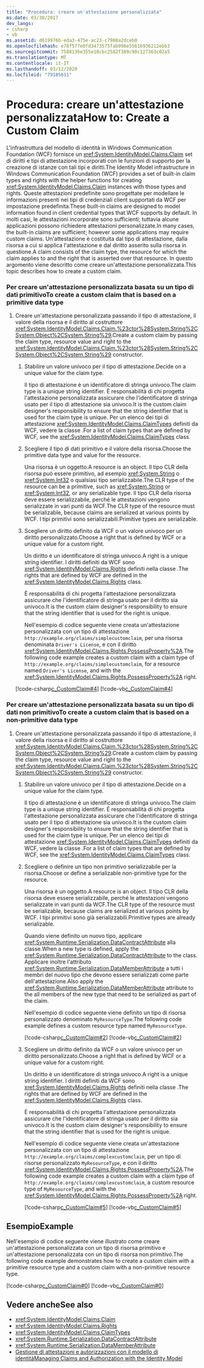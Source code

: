 ```yaml
---
title: "Procedura: creare un'attestazione personalizzata"
ms.date: 03/30/2017
dev_langs:
- csharp
- vb
ms.assetid: d619976b-eda3-475e-ac23-c7988a2dceb0
ms.openlocfilehash: e78f577e0fd3473575fab998e55616936212ebb3
ms.sourcegitcommit: 7588136e355e10cbc2582f389c90c127363c02a5
ms.translationtype: MT
ms.contentlocale: it-IT
ms.lasthandoff: 03/12/2020
ms.locfileid: "79185611"
---
```

# <a name="how-to-create-a-custom-claim"></a><span data-ttu-id="812a1-102">Procedura: creare un'attestazione personalizzata</span><span class="sxs-lookup"><span data-stu-id="812a1-102">How to: Create a Custom Claim</span></span>
<span data-ttu-id="812a1-103">L'infrastruttura del modello di identità in Windows Communication Foundation (WCF) fornisce un <xref:System.IdentityModel.Claims.Claim> set di diritti e tipi di attestazione incorporati con le funzioni di supporto per la creazione di istanze con tali tipi e diritti.</span><span class="sxs-lookup"><span data-stu-id="812a1-103">The Identity Model infrastructure in Windows Communication Foundation (WCF) provides a set of built-in claim types and rights with the helper functions for creating <xref:System.IdentityModel.Claims.Claim> instances with those types and rights.</span></span> <span data-ttu-id="812a1-104">Queste attestazioni predefinite sono progettate per modellare le informazioni presenti nei tipi di credenziali client supportati da WCF per impostazione predefinita.</span><span class="sxs-lookup"><span data-stu-id="812a1-104">These built-in claims are designed to model information found in client credential types that WCF supports by default.</span></span> <span data-ttu-id="812a1-105">In molti casi, le attestazioni incorporate sono sufficienti; tuttavia alcune applicazioni possono richiedere attestazioni personalizzate.</span><span class="sxs-lookup"><span data-stu-id="812a1-105">In many cases, the built-in claims are sufficient; however some applications may require custom claims.</span></span> <span data-ttu-id="812a1-106">Un'attestazione è costituita dal tipo di attestazione, dalla risorsa a cui si applica l'attestazione e dal diritto asserito sulla risorsa in questione.</span><span class="sxs-lookup"><span data-stu-id="812a1-106">A claim consists of the claim type, the resource for which the claim applies to and the right that is asserted over that resource.</span></span> <span data-ttu-id="812a1-107">In questo argomento viene descritto come creare un'attestazione personalizzata.</span><span class="sxs-lookup"><span data-stu-id="812a1-107">This topic describes how to create a custom claim.</span></span>  
  
### <a name="to-create-a-custom-claim-that-is-based-on-a-primitive-data-type"></a><span data-ttu-id="812a1-108">Per creare un'attestazione personalizzata basata su un tipo di dati primitivo</span><span class="sxs-lookup"><span data-stu-id="812a1-108">To create a custom claim that is based on a primitive data type</span></span>  
  
1. <span data-ttu-id="812a1-109">Creare un'attestazione personalizzata passando il tipo di attestazione, il valore della risorsa e il diritto al costruttore <xref:System.IdentityModel.Claims.Claim.%23ctor%28System.String%2CSystem.Object%2CSystem.String%29>.</span><span class="sxs-lookup"><span data-stu-id="812a1-109">Create a custom claim by passing the claim type, resource value and right to the <xref:System.IdentityModel.Claims.Claim.%23ctor%28System.String%2CSystem.Object%2CSystem.String%29> constructor.</span></span>  
  
    1. <span data-ttu-id="812a1-110">Stabilire un valore univoco per il tipo di attestazione.</span><span class="sxs-lookup"><span data-stu-id="812a1-110">Decide on a unique value for the claim type.</span></span>  
  
         <span data-ttu-id="812a1-111">Il tipo di attestazione è un identificatore di stringa univoco.</span><span class="sxs-lookup"><span data-stu-id="812a1-111">The claim type is a unique string identifier.</span></span> <span data-ttu-id="812a1-112">È responsabilità di chi progetta l'attestazione personalizzata assicurare che l'identificatore di stringa usato per il tipo di attestazione sia univoco.</span><span class="sxs-lookup"><span data-stu-id="812a1-112">It is the custom claim designer's responsibility to ensure that the string identifier that is used for the claim type is unique.</span></span> <span data-ttu-id="812a1-113">Per un elenco dei tipi di attestazione <xref:System.IdentityModel.Claims.ClaimTypes> definiti da WCF, vedere la classe .</span><span class="sxs-lookup"><span data-stu-id="812a1-113">For a list of claim types that are defined by WCF, see the <xref:System.IdentityModel.Claims.ClaimTypes> class.</span></span>  
  
    2. <span data-ttu-id="812a1-114">Scegliere il tipo di dati primitivo e il valore della risorsa.</span><span class="sxs-lookup"><span data-stu-id="812a1-114">Choose the primitive data type and value for the resource.</span></span>  
  
         <span data-ttu-id="812a1-115">Una risorsa è un oggetto.</span><span class="sxs-lookup"><span data-stu-id="812a1-115">A resource is an object.</span></span> <span data-ttu-id="812a1-116">Il tipo CLR della risorsa può essere primitivo, ad esempio <xref:System.String> o <xref:System.Int32> o qualsiasi tipo serializzabile.</span><span class="sxs-lookup"><span data-stu-id="812a1-116">The CLR type of the resource can be a primitive, such as <xref:System.String> or <xref:System.Int32>, or any serializable type.</span></span> <span data-ttu-id="812a1-117">Il tipo CLR della risorsa deve essere serializzabile, perché le attestazioni vengono serializzate in vari punti da WCF.</span><span class="sxs-lookup"><span data-stu-id="812a1-117">The CLR type of the resource must be serializable, because claims are serialized at various points by WCF.</span></span> <span data-ttu-id="812a1-118">I tipi primitivi sono serializzabili.</span><span class="sxs-lookup"><span data-stu-id="812a1-118">Primitive types are serializable.</span></span>  
  
    3. <span data-ttu-id="812a1-119">Scegliere un diritto definito da WCF o un valore univoco per un diritto personalizzato.</span><span class="sxs-lookup"><span data-stu-id="812a1-119">Choose a right that is defined by WCF or a unique value for a custom right.</span></span>  
  
         <span data-ttu-id="812a1-120">Un diritto è un identificatore di stringa univoco.</span><span class="sxs-lookup"><span data-stu-id="812a1-120">A right is a unique string identifier.</span></span> <span data-ttu-id="812a1-121">I diritti definiti da WCF sono <xref:System.IdentityModel.Claims.Rights> definiti nella classe .</span><span class="sxs-lookup"><span data-stu-id="812a1-121">The rights that are defined by WCF are defined in the <xref:System.IdentityModel.Claims.Rights> class.</span></span>  
  
         <span data-ttu-id="812a1-122">È responsabilità di chi progetta l'attestazione personalizzata assicurare che l'identificatore di stringa usato per il diritto sia univoco.</span><span class="sxs-lookup"><span data-stu-id="812a1-122">It is the custom claim designer's responsibility to ensure that the string identifier that is used for the right is unique.</span></span>  
  
         <span data-ttu-id="812a1-123">Nell'esempio di codice seguente viene creata un'attestazione personalizzata con un tipo di attestazione `http://example.org/claims/simplecustomclaim`, per una risorsa denominata `Driver's License`, e con il diritto <xref:System.IdentityModel.Claims.Rights.PossessProperty%2A>.</span><span class="sxs-lookup"><span data-stu-id="812a1-123">The following code example creates a custom claim with a claim type of `http://example.org/claims/simplecustomclaim`, for a resource named `Driver's License`, and with the <xref:System.IdentityModel.Claims.Rights.PossessProperty%2A> right.</span></span>  
  
     [!code-csharp[c_CustomClaim#4](../../../../samples/snippets/csharp/VS_Snippets_CFX/c_customclaim/cs/c_customclaim.cs#4)]
     [!code-vb[c_CustomClaim#4](../../../../samples/snippets/visualbasic/VS_Snippets_CFX/c_customclaim/vb/c_customclaim.vb#4)]  
  
### <a name="to-create-a-custom-claim-that-is-based-on-a-non-primitive-data-type"></a><span data-ttu-id="812a1-124">Per creare un'attestazione personalizzata basata su un tipo di dati non primitivo</span><span class="sxs-lookup"><span data-stu-id="812a1-124">To create a custom claim that is based on a non-primitive data type</span></span>  
  
1. <span data-ttu-id="812a1-125">Creare un'attestazione personalizzata passando il tipo di attestazione, il valore della risorsa e il diritto al costruttore <xref:System.IdentityModel.Claims.Claim.%23ctor%28System.String%2CSystem.Object%2CSystem.String%29>.</span><span class="sxs-lookup"><span data-stu-id="812a1-125">Create a custom claim by passing the claim type, resource value and right to the <xref:System.IdentityModel.Claims.Claim.%23ctor%28System.String%2CSystem.Object%2CSystem.String%29> constructor.</span></span>  
  
    1. <span data-ttu-id="812a1-126">Stabilire un valore univoco per il tipo di attestazione.</span><span class="sxs-lookup"><span data-stu-id="812a1-126">Decide on a unique value for the claim type.</span></span>  
  
         <span data-ttu-id="812a1-127">Il tipo di attestazione è un identificatore di stringa univoco.</span><span class="sxs-lookup"><span data-stu-id="812a1-127">The claim type is a unique string identifier.</span></span> <span data-ttu-id="812a1-128">È responsabilità di chi progetta l'attestazione personalizzata assicurare che l'identificatore di stringa usato per il tipo di attestazione sia univoco.</span><span class="sxs-lookup"><span data-stu-id="812a1-128">It is the custom claim designer's responsibility to ensure that the string identifier that is used for the claim type is unique.</span></span> <span data-ttu-id="812a1-129">Per un elenco dei tipi di attestazione <xref:System.IdentityModel.Claims.ClaimTypes> definiti da WCF, vedere la classe .</span><span class="sxs-lookup"><span data-stu-id="812a1-129">For a list of claim types that are defined by WCF, see the <xref:System.IdentityModel.Claims.ClaimTypes> class.</span></span>  
  
    2. <span data-ttu-id="812a1-130">Scegliere o definire un tipo non primitivo serializzabile per la risorsa.</span><span class="sxs-lookup"><span data-stu-id="812a1-130">Choose or define a serializable non-primitive type for the resource.</span></span>  
  
         <span data-ttu-id="812a1-131">Una risorsa è un oggetto.</span><span class="sxs-lookup"><span data-stu-id="812a1-131">A resource is an object.</span></span> <span data-ttu-id="812a1-132">Il tipo CLR della risorsa deve essere serializzabile, perché le attestazioni vengono serializzate in vari punti da WCF.</span><span class="sxs-lookup"><span data-stu-id="812a1-132">The CLR type of the resource must be serializable, because claims are serialized at various points by WCF.</span></span> <span data-ttu-id="812a1-133">I tipi primitivi sono già serializzabili.</span><span class="sxs-lookup"><span data-stu-id="812a1-133">Primitive types are already serializable.</span></span>  
  
         <span data-ttu-id="812a1-134">Quando viene definito un nuovo tipo, applicare <xref:System.Runtime.Serialization.DataContractAttribute> alla classe.</span><span class="sxs-lookup"><span data-stu-id="812a1-134">When a new type is defined, apply the <xref:System.Runtime.Serialization.DataContractAttribute> to the class.</span></span> <span data-ttu-id="812a1-135">Applicare inoltre l'attributo <xref:System.Runtime.Serialization.DataMemberAttribute> a tutti i membri del nuovo tipo che devono essere serializzati come parte dell'attestazione.</span><span class="sxs-lookup"><span data-stu-id="812a1-135">Also apply the <xref:System.Runtime.Serialization.DataMemberAttribute> attribute to the all members of the new type that need to be serialized as part of the claim.</span></span>  
  
         <span data-ttu-id="812a1-136">Nell'esempio di codice seguente viene definito un tipo di risorsa personalizzato denominato `MyResourceType`.</span><span class="sxs-lookup"><span data-stu-id="812a1-136">The following code example defines a custom resource type named `MyResourceType`.</span></span>  
  
         [!code-csharp[c_CustomClaim#2](../../../../samples/snippets/csharp/VS_Snippets_CFX/c_customclaim/cs/c_customclaim.cs#2)]
         [!code-vb[c_CustomClaim#2](../../../../samples/snippets/visualbasic/VS_Snippets_CFX/c_customclaim/vb/c_customclaim.vb#2)]
  
    3. <span data-ttu-id="812a1-137">Scegliere un diritto definito da WCF o un valore univoco per un diritto personalizzato.</span><span class="sxs-lookup"><span data-stu-id="812a1-137">Choose a right that is defined by WCF or a unique value for a custom right.</span></span>  
  
         <span data-ttu-id="812a1-138">Un diritto è un identificatore di stringa univoco.</span><span class="sxs-lookup"><span data-stu-id="812a1-138">A right is a unique string identifier.</span></span> <span data-ttu-id="812a1-139">I diritti definiti da WCF sono <xref:System.IdentityModel.Claims.Rights> definiti nella classe .</span><span class="sxs-lookup"><span data-stu-id="812a1-139">The rights that are defined by WCF are defined in the <xref:System.IdentityModel.Claims.Rights> class.</span></span>  
  
         <span data-ttu-id="812a1-140">È responsabilità di chi progetta l'attestazione personalizzata assicurare che l'identificatore di stringa usato per il diritto sia univoco.</span><span class="sxs-lookup"><span data-stu-id="812a1-140">It is the custom claim designer's responsibility to ensure that the string identifier that is used for the right is unique.</span></span>  
  
         <span data-ttu-id="812a1-141">Nell'esempio di codice seguente viene creata un'attestazione personalizzata con un tipo di attestazione `http://example.org/claims/complexcustomclaim`, per un tipo di risorse personalizzato `MyResourceType`, e con il diritto <xref:System.IdentityModel.Claims.Rights.PossessProperty%2A>.</span><span class="sxs-lookup"><span data-stu-id="812a1-141">The following code example creates a custom claim with a claim type of `http://example.org/claims/complexcustomclaim`, a custom resource type of `MyResourceType`, and with the <xref:System.IdentityModel.Claims.Rights.PossessProperty%2A> right.</span></span>  
  
         [!code-csharp[c_CustomClaim#5](../../../../samples/snippets/csharp/VS_Snippets_CFX/c_customclaim/cs/c_customclaim.cs#5)]
         [!code-vb[c_CustomClaim#5](../../../../samples/snippets/visualbasic/VS_Snippets_CFX/c_customclaim/vb/c_customclaim.vb#5)]
  
## <a name="example"></a><span data-ttu-id="812a1-142">Esempio</span><span class="sxs-lookup"><span data-stu-id="812a1-142">Example</span></span>  
 <span data-ttu-id="812a1-143">Nell'esempio di codice seguente viene illustrato come creare un'attestazione personalizzata con un tipo di risorsa primitivo e un'attestazione personalizzata con un tipo di risorsa non primitivo.</span><span class="sxs-lookup"><span data-stu-id="812a1-143">The following code example demonstrates how to create a custom claim with a primitive resource type and a custom claim with a non-primitive resource type.</span></span>  
  
 [!code-csharp[c_CustomClaim#0](../../../../samples/snippets/csharp/VS_Snippets_CFX/c_customclaim/cs/c_customclaim.cs#0)]
 [!code-vb[c_CustomClaim#0](../../../../samples/snippets/visualbasic/VS_Snippets_CFX/c_customclaim/vb/c_customclaim.vb#0)]  
  
## <a name="see-also"></a><span data-ttu-id="812a1-144">Vedere anche</span><span class="sxs-lookup"><span data-stu-id="812a1-144">See also</span></span>

- <xref:System.IdentityModel.Claims.Claim>
- <xref:System.IdentityModel.Claims.Rights>
- <xref:System.IdentityModel.Claims.ClaimTypes>
- <xref:System.Runtime.Serialization.DataContractAttribute>
- <xref:System.Runtime.Serialization.DataMemberAttribute>
- [<span data-ttu-id="812a1-145">Gestione di attestazioni e autorizzazioni con il modello di identità</span><span class="sxs-lookup"><span data-stu-id="812a1-145">Managing Claims and Authorization with the Identity Model</span></span>](../feature-details/managing-claims-and-authorization-with-the-identity-model.md)
